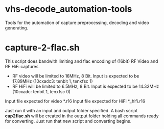 # vhs-decode_automation-tools
Tools for the automation of capture preprocessing, decoding and video generating.

# capture-2-flac.sh
This script does bandwith limiting and flac encoding of (16bit) RF Video and RF HiFi captures.
* RF video will be limited to 16MHz, 8 Bit. Input is expected to be 17.89MHz (10cxadc3: tenbit 1, tenxfsc 1)
* RF HiFi will be limited to 6.5MHz, 8 Bit. Input is expected to be 14.32MHz (10cxadc: tenbit 1, tenxfsc 0)

Input file expected for video *.r16
Input file expected for HiFi *_hifi.r16

Just run it with an input and output folder specified. A bash script **cap2flac.sh** will be created in the output folder holding all commands ready for converting. Just run that new script and converting begins.
